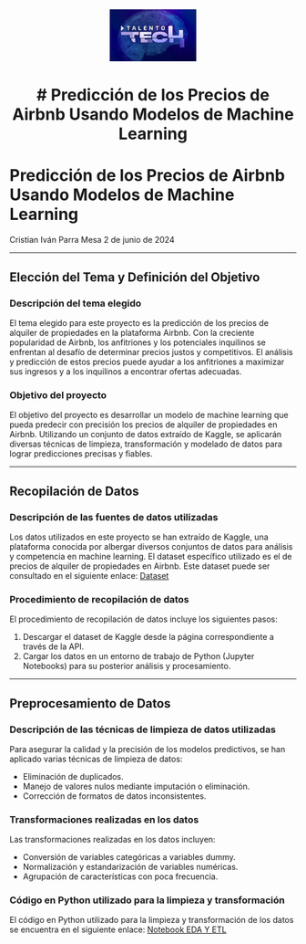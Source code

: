 <div align="center">
<img src='./images/TalentoLogo.png' width=30%>
    <h1># Predicción de los Precios de Airbnb Usando Modelos de Machine Learning</h1>
</div>

# Predicción de los Precios de Airbnb Usando Modelos de Machine Learning

Cristian Iván Parra Mesa
2 de junio de 2024

---

## Elección del Tema y Definición del Objetivo

### Descripción del tema elegido

El tema elegido para este proyecto es la predicción de los precios de alquiler de propiedades en la plataforma Airbnb. Con la creciente popularidad de Airbnb, los anfitriones y los potenciales inquilinos se enfrentan al desafío de determinar precios justos y competitivos. El análisis y predicción de estos precios puede ayudar a los anfitriones a maximizar sus ingresos y a los inquilinos a encontrar ofertas adecuadas.

### Objetivo del proyecto

El objetivo del proyecto es desarrollar un modelo de machine learning que pueda predecir con precisión los precios de alquiler de propiedades en Airbnb. Utilizando un conjunto de datos extraído de Kaggle, se aplicarán diversas técnicas de limpieza, transformación y modelado de datos para lograr predicciones precisas y fiables.

---

## Recopilación de Datos

### Descripción de las fuentes de datos utilizadas

Los datos utilizados en este proyecto se han extraído de Kaggle, una plataforma conocida por albergar diversos conjuntos de datos para análisis y competencia en machine learning. El dataset específico utilizado es el de precios de alquiler de propiedades en Airbnb. Este dataset puede ser consultado en el siguiente enlace: [Dataset](https://www.kaggle.com/datasets/paramvir705/airbnb-data)

### Procedimiento de recopilación de datos

El procedimiento de recopilación de datos incluye los siguientes pasos:

1. Descargar el dataset de Kaggle desde la página correspondiente a través de la API.
2. Cargar los datos en un entorno de trabajo de Python (Jupyter Notebooks) para su posterior análisis y procesamiento.

---

## Preprocesamiento de Datos

### Descripción de las técnicas de limpieza de datos utilizadas

Para asegurar la calidad y la precisión de los modelos predictivos, se han aplicado varias técnicas de limpieza de datos:

- Eliminación de duplicados.
- Manejo de valores nulos mediante imputación o eliminación.
- Corrección de formatos de datos inconsistentes.

### Transformaciones realizadas en los datos

Las transformaciones realizadas en los datos incluyen:
- Conversión de variables categóricas a variables dummy.
- Normalización y estandarización de variables numéricas.
- Agrupación de características con poca frecuencia.

### Código en Python utilizado para la limpieza y transformación

El código en Python utilizado para la limpieza y transformación de los datos se encuentra en el siguiente enlace: [Notebook EDA Y ETL](https://github.com/Ivan2125/Proyecto-Final-Bootcamp-TalentoTech/blob/main/EDA-ETL-dataset.ipynb)
